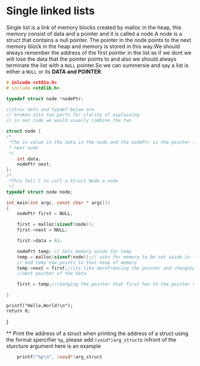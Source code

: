 # Single linked lists

Single list is a link of memory blocks created by malloc in the heap, this memory consist of data and a pointer and it is called a node.A node is a struct that contains a null pointer. The pointer in the node points to the next memory block in the heap and memory is stored in this way.We should always  remember the address of the first pointer in the list as if we dont we will lose the data that the pointer points to and also we should always terminate the list with a `NULL` pointer.So we can summersie and say a list is either a `NULL` or its **DATA and POINTER**.

```c
# inlcude <stdio.h>
# include <stdlib.h>

typedef struct node *nodePtr;

//struc defn and typdef below are
// broken into two parts for clarity of explaining
// in our code we would usually combine the two 

struct node { 
/*
 *The in value is the data in the node and the nodePtr is the pointer to the 
 * next node
 */
	int data;
	nodePtr next;
};
/*
 *This tell C to call a Struct Node a node
 */
typedef struct node node;

int main(int argc, const char * argc[])
{
	nodePtr first = NULL;

	first = malloc(sizeof(node));
	first->next = NULL;

	first->data = 61;

	nodePrt temp; // Sets memory aside for temp
	temp = malloc(sizeof(node));// asks for memory to be set aside in the heap 
	// and temp now points to that heap of memory
	temp->next = first;//its like derefrencing the pointer and changing the 
	//next pointer of the data

	first = temp;//changing the pointer that first has to the pointer value that temp has

}
```


	printf("Hello,World!\n");
	return 0;
}

** Print the address of a struct
when printing the address of a struct using the format spercifier `%p`, please add `(void*)arg_struct`c infront of the sturcture argument here is an example

```c
	printf("%p\n", (void*)arg_struct
